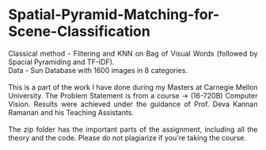 # Spatial-Pyramid-Matching-for-Scene-Classification

<p align="justify"> Classical method - Filtering and KNN on Bag of Visual Words (followed by Spacial Pyramiding and TF-IDF). <br> Data - Sun Database with 1600 images in 8 categories. <br> <br> This is a part of the work I have done during my Masters at Carnegie Mellon University. The Problem Statement is from a course -> (16-720B) Computer Vision. Results were achieved under the guidance of Prof. Deva Kannan Ramanan and his Teaching Assistants. <br> <br> The zip folder has the important parts of the assignment, including all the theory and the code. Please do not plagiarize if you're taking the course. </p>
